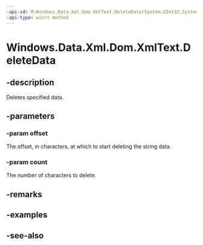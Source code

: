 ```yaml
---
-api-id: M:Windows.Data.Xml.Dom.XmlText.DeleteData(System.UInt32,System.UInt32)
-api-type: winrt method
---
```


<!-- Method syntax
public void DeleteData(System.UInt32 offset, System.UInt32 count)
-->

# Windows.Data.Xml.Dom.XmlText.DeleteData

## -description
Deletes specified data.

## -parameters
### -param offset
The offset, in characters, at which to start deleting the string data.

### -param count
The number of characters to delete.

## -remarks

## -examples

## -see-also
